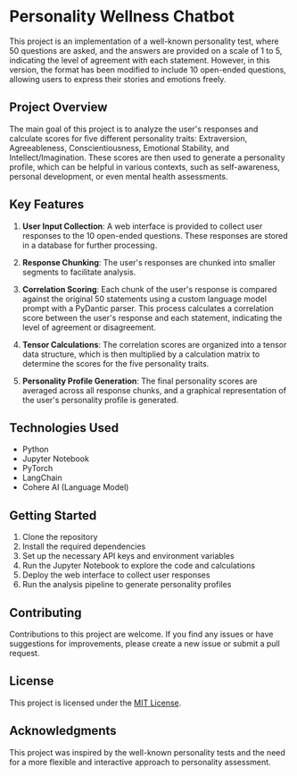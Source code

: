 # Personality Wellness Chatbot

This project is an implementation of a well-known personality test, where 50 questions are asked, and the answers are provided on a scale of 1 to 5, indicating the level of agreement with each statement. However, in this version, the format has been modified to include 10 open-ended questions, allowing users to express their stories and emotions freely.

## Project Overview

The main goal of this project is to analyze the user's responses and calculate scores for five different personality traits: Extraversion, Agreeableness, Conscientiousness, Emotional Stability, and Intellect/Imagination. These scores are then used to generate a personality profile, which can be helpful in various contexts, such as self-awareness, personal development, or even mental health assessments.

## Key Features

1. **User Input Collection**: A web interface is provided to collect user responses to the 10 open-ended questions. These responses are stored in a database for further processing.

2. **Response Chunking**: The user's responses are chunked into smaller segments to facilitate analysis.

3. **Correlation Scoring**: Each chunk of the user's response is compared against the original 50 statements using a custom language model prompt with a PyDantic parser. This process calculates a correlation score between the user's response and each statement, indicating the level of agreement or disagreement.

4. **Tensor Calculations**: The correlation scores are organized into a tensor data structure, which is then multiplied by a calculation matrix to determine the scores for the five personality traits.

5. **Personality Profile Generation**: The final personality scores are averaged across all response chunks, and a graphical representation of the user's personality profile is generated.

## Technologies Used

- Python
- Jupyter Notebook
- PyTorch
- LangChain
- Cohere AI (Language Model)

## Getting Started

1. Clone the repository
2. Install the required dependencies
3. Set up the necessary API keys and environment variables
4. Run the Jupyter Notebook to explore the code and calculations
5. Deploy the web interface to collect user responses
6. Run the analysis pipeline to generate personality profiles

## Contributing

Contributions to this project are welcome. If you find any issues or have suggestions for improvements, please create a new issue or submit a pull request.

## License

This project is licensed under the [MIT License](LICENSE).

## Acknowledgments

This project was inspired by the well-known personality tests and the need for a more flexible and interactive approach to personality assessment.
